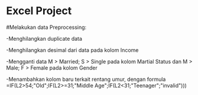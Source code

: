 # Excel Project
#Melakukan data Preprocessing:

-Menghilangkan duplicate data

-Menghilangkan desimal dari data pada kolom Income

-Mengganti data M > Married; S > Single pada kolom Martial Status dan M > Male; F > Female pada kolom Gender

-Menambahkan kolom baru terkait rentang umur, dengan formula =IF(L2>54;"Old";IF(L2>=31;"Middle Age";IF(L2<31;"Teenager";"invalid")))
